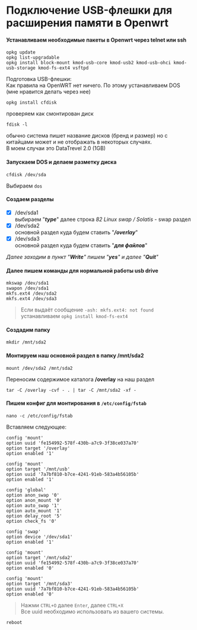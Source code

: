 # Подключение USB-флешки для расширения памяти в Openwrt
#### Устанавливаем необходимые пакеты в Openwrt через telnet или ssh
```text
opkg update
opkg list-upgradable
opkg install block-mount kmod-usb-core kmod-usb2 kmod-usb-ohci kmod-usb-storage kmod-fs-ext4 vsftpd
```
Подготовка USB-флешки:  
Как правила на OpenWRT нет ничего. По этому устанавливаем DOS (мне нравится делать через нее)
```text
opkg install cfdisk
```
проверяем как смонтирован диск
```text
fdisk -l
```
обычно система пишет название дисков (бренд и размер) но с китайцами может и не отображать в некоторых случаях.  
В моем случаи это DataTrevel 2.0 (1GB)

#### Запускаем DOS и делаем разметку диска
```text
cfdisk /dev/sda 
```
Выбираем `dos` 

#### Создаем разделы 
- [X] /dev/sda1   
выбираем "***type***" далее строка _82 Linux swap / Solatis_ - swap раздел  
- [X] /dev/sda2  
основной раздел куда будем ставить "***/overlay***"  
- [X] /dev/sda3  
основной раздел куда будем ставить "***для файлов***"  

_Далее заходим в пункт "**Write**" пишем "**yes**" и далее "**Quit**"_  

#### Далeе пишем команды для нормальной работы usb drive
```text
mkswap /dev/sda1
swapon /dev/sda1
mkfs.ext4 /dev/sda2
mkfs.ext4 /dev/sda3
```
> Если выдаёт сообщение `-ash: mkfs.ext4: not found` устанавливаем `opkg install kmod-fs-ext4`

#### Cоздадим папку
```text
mkdir /mnt/sda2
```

#### Монтируем наш основной раздел в папку /mnt/sda2
```text
mount /dev/sda2 /mnt/sda2
```
Переносим содержимое каталога **/overlay** на наш раздел
```text
tar -C /overlay -cvf - . | tar -C /mnt/sda2 -xf -
```

#### Пишем конфиг для монтирования в `/etc/config/fstab`

```text
nano -c /etc/config/fstab
```
   
Вставляем следующее:
```text
config 'mount'
option uuid 'fe154992-578f-430b-a7c9-3f38ce037a70'
option target '/overlay'
option enabled '1'

config 'mount'
option target '/mnt/usb'
option uuid '7a7bf810-b7ce-4241-91eb-583a4b56105b'
option enabled '1'

config 'global'
option anon_swap '0'
option anon_mount '0'
option auto_swap '1'
option auto_mount '1'
option delay_root '5'
option check_fs '0'

config 'swap'
option device '/dev/sda1'
option enabled '1'

config 'mount'
option target '/mnt/sda2'
option uuid 'fe154992-578f-430b-a7c9-3f38ce037a70'
option enabled '0'

config 'mount'
option target '/mnt/sda3'
option uuid '7a7bf810-b7ce-4241-91eb-583a4b56105b'
option enabled '0'
```
> Нажми `CTRL+O` далее `Enter`, далее `CTRL+X`  
> Все uuid необходимо использовать из вашего системы.
```text
reboot
```
